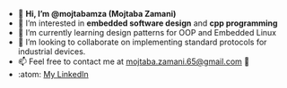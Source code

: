- 👋 **Hi, I’m @mojtabamza (Mojtaba Zamani)**
- 👀 I’m interested in **embedded software design** and **cpp programming**
- 🌱 I’m currently learning design patterns for OOP and Embedded Linux
- 💞️ I’m looking to collaborate on implementing standard protocols for industrial devices.
- 📫 Feel free to contact me at mojtaba.zamani.65@gmail.com :handshake:
- :atom: [My LinkedIn](https://www.linkedin.com/in/mojtaba-zamani-0008a938/)

<!---
mojtabamza/mojtabamza is a ✨ special ✨ repository because its `README.md` (this file) appears on your GitHub profile.
You can click the Preview link to take a look at your changes.
--->
